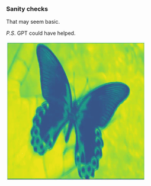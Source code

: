### Sanity checks 

That may seem basic.



*P.S*. GPT could have helped.

<img src = "Feature Map Visualization - UNet-PyTorch Hooks/media.gif">